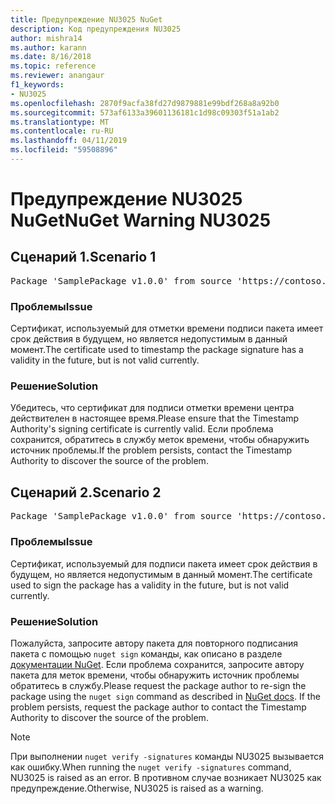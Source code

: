 ```yaml
---
title: Предупреждение NU3025 NuGet
description: Код предупреждения NU3025
author: mishra14
ms.author: karann
ms.date: 8/16/2018
ms.topic: reference
ms.reviewer: anangaur
f1_keywords:
- NU3025
ms.openlocfilehash: 2870f9acfa38fd27d9879881e99bdf268a8a92b0
ms.sourcegitcommit: 573af6133a39601136181c1d98c09303f51a1ab2
ms.translationtype: MT
ms.contentlocale: ru-RU
ms.lasthandoff: 04/11/2019
ms.locfileid: "59508896"
---
```

# <a name="nuget-warning-nu3025"></a><span data-ttu-id="70c5e-103">Предупреждение NU3025 NuGet</span><span class="sxs-lookup"><span data-stu-id="70c5e-103">NuGet Warning NU3025</span></span>

## <a name="scenario-1"></a><span data-ttu-id="70c5e-104">Сценарий 1.</span><span class="sxs-lookup"><span data-stu-id="70c5e-104">Scenario 1</span></span>

<pre>Package 'SamplePackage v1.0.0' from source 'https://contoso.com/index.json': The timestamp signing certificate is not yet valid.</pre>

### <a name="issue"></a><span data-ttu-id="70c5e-105">Проблемы</span><span class="sxs-lookup"><span data-stu-id="70c5e-105">Issue</span></span>

<span data-ttu-id="70c5e-106">Сертификат, используемый для отметки времени подписи пакета имеет срок действия в будущем, но является недопустимым в данный момент.</span><span class="sxs-lookup"><span data-stu-id="70c5e-106">The certificate used to timestamp the package signature has a validity in the future, but is not valid currently.</span></span>


### <a name="solution"></a><span data-ttu-id="70c5e-107">Решение</span><span class="sxs-lookup"><span data-stu-id="70c5e-107">Solution</span></span>

<span data-ttu-id="70c5e-108">Убедитесь, что сертификат для подписи отметки времени центра действителен в настоящее время.</span><span class="sxs-lookup"><span data-stu-id="70c5e-108">Please ensure that the Timestamp Authority's signing certificate is currently valid.</span></span> <span data-ttu-id="70c5e-109">Если проблема сохранится, обратитесь в службу меток времени, чтобы обнаружить источник проблемы.</span><span class="sxs-lookup"><span data-stu-id="70c5e-109">If the problem persists, contact the Timestamp Authority to discover the source of the problem.</span></span>



## <a name="scenario-2"></a><span data-ttu-id="70c5e-110">Сценарий 2.</span><span class="sxs-lookup"><span data-stu-id="70c5e-110">Scenario 2</span></span>

<pre>Package 'SamplePackage v1.0.0' from source 'https://contoso.com/index.json': The primary signature's timestamp signing certificate is not yet valid.</pre>

### <a name="issue"></a><span data-ttu-id="70c5e-111">Проблемы</span><span class="sxs-lookup"><span data-stu-id="70c5e-111">Issue</span></span>

<span data-ttu-id="70c5e-112">Сертификат, используемый для подписи пакета имеет срок действия в будущем, но является недопустимым в данный момент.</span><span class="sxs-lookup"><span data-stu-id="70c5e-112">The certificate used to sign the package has a validity in the future, but is not valid currently.</span></span>


### <a name="solution"></a><span data-ttu-id="70c5e-113">Решение</span><span class="sxs-lookup"><span data-stu-id="70c5e-113">Solution</span></span>

<span data-ttu-id="70c5e-114">Пожалуйста, запросите автору пакета для повторного подписания пакета с помощью `nuget sign` команды, как описано в разделе [документации NuGet](https://docs.microsoft.com/en-us/nuget/create-packages/sign-a-package). Если проблема сохранится, запросите автору пакета для меток времени, чтобы обнаружить источник проблемы обратитесь в службу.</span><span class="sxs-lookup"><span data-stu-id="70c5e-114">Please request the package author to re-sign the package using the `nuget sign` command as described in [NuGet docs](https://docs.microsoft.com/en-us/nuget/create-packages/sign-a-package). If the problem persists, request the package author to contact the Timestamp Authority to discover the source of the problem.</span></span>


> [!Note]
> <span data-ttu-id="70c5e-115">При выполнении `nuget verify -signatures` команды NU3025 вызывается как ошибку.</span><span class="sxs-lookup"><span data-stu-id="70c5e-115">When running the `nuget verify -signatures` command, NU3025 is raised as an error.</span></span> <span data-ttu-id="70c5e-116">В противном случае возникает NU3025 как предупреждение.</span><span class="sxs-lookup"><span data-stu-id="70c5e-116">Otherwise, NU3025 is raised as a warning.</span></span>
